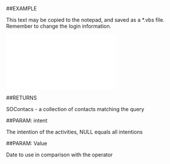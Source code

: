 

##EXAMPLE

This text may be copied to the notepad, and saved as a *.vbs file. Remember to change the login information.

![](../../Examples/vbs/SOFind.ContactsWithLastCreatedActivity.vbs.txt)




##RETURNS

SOContacs - a collection of contacts matching the query





##PARAM: intent

The intention of the activities, NULL equals all intentions





##PARAM: Value

Date to use in comparison with the operator



